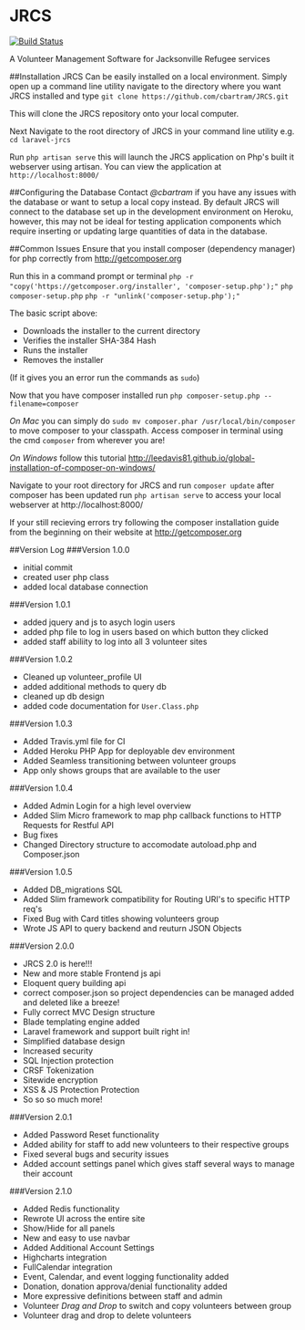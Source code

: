 # JRCS
[![Build Status](https://travis-ci.org/laravel/framework.svg)](https://travis-ci.com/cbartram/JRCS)

A Volunteer Management Software for Jacksonville Refugee services

##Installation
JRCS Can be easily installed on a local environment. Simply open up a command line utility navigate to the directory where you want JRCS installed and type `git clone https://github.com/cbartram/JRCS.git`

This will clone the JRCS repository onto your local computer.

Next Navigate to the root directory of JRCS in your command line utility e.g. `cd laravel-jrcs` 

Run `php artisan serve` this will launch the JRCS application on Php's built it webserver using artisan. You can view the application at `http://localhost:8000/`

##Configuring the Database
Contact *@cbartram* if you have any issues with the database or want to setup a local copy instead. By default JRCS will connect to the database set up in the development environment on Heroku, however, this may not be ideal for testing application components which require inserting or updating large quantities of data in the database.

##Common Issues
Ensure that you install composer (dependency manager) for php correctly from http://getcomposer.org

Run this in a command prompt or terminal 
`php -r "copy('https://getcomposer.org/installer', 'composer-setup.php');"`
`php composer-setup.php`
`php -r "unlink('composer-setup.php');"`

The basic script above: 
- Downloads the installer to the current directory
- Verifies the installer SHA-384 Hash
- Runs the installer
- Removes the installer

(If it gives you an error run the commands as `sudo`)

Now that you have composer installed run 
`php composer-setup.php --filename=composer`

*On Mac* you can simply do `sudo mv composer.phar /usr/local/bin/composer` to move composer to your classpath. 
Access composer in terminal using the cmd `composer` from wherever you are!

*On Windows* follow this tutorial http://leedavis81.github.io/global-installation-of-composer-on-windows/

Navigate to your root directory for JRCS and run `composer update` after composer has been updated run `php artisan serve` to access your local webserver at http://localhost:8000/

If your still recieving errors try following the composer installation guide from the beginning on their website at http://getcomposer.org 


##Version Log
###Version 1.0.0
- initial commit
- created user php class
- added local database connection

###Version 1.0.1
- added jquery and js to asych login users 
- added php file to log in users based on which button they clicked
- added staff abiliity to log into all 3 volunteer sites

###Version 1.0.2
- Cleaned up volunteer_profile UI 
- added additional methods to query db
- cleaned up db design
- added code documentation for `User.Class.php`

###Version 1.0.3
- Added Travis.yml file for CI
- Added Heroku PHP App for deployable dev environment
- Added Seamless transitioning between volunteer groups
- App only shows groups that are available to the user

###Version 1.0.4
- Added Admin Login for a high level overview
- Added Slim Micro framework to map php callback functions to HTTP Requests for Restful API
- Bug fixes 
- Changed Directory structure to accomodate autoload.php and Composer.json

###Version 1.0.5
- Added DB_migrations SQL
- Added Slim framework compatibility for Routing URI's to specific HTTP req's
- Fixed Bug with Card titles showing volunteers group
- Wrote JS API to query backend and reuturn JSON Objects

###Version 2.0.0
- JRCS 2.0 is here!!! 
- New and more stable Frontend js api
- Eloquent query building api
- correct composer.json so project dependencies can be managed added and deleted like a breeze!
- Fully correct MVC Design structure
- Blade templating engine added 
- Laravel framework and support built right in!
- Simplified database design
- Increased security
- SQL Injection protection
- CRSF Tokenization
- Sitewide encryption
- XSS & JS Protection Protection 
- So so so much more!

###Version 2.0.1
- Added Password Reset functionality 
- Added ability for staff to add new volunteers to their respective groups
- Fixed several bugs and security issues
- Added account settings panel which gives staff several ways to manage their account

###Version 2.1.0
- Added Redis functionality
- Rewrote UI across the entire site
- Show/Hide for all panels
- New and easy to use navbar
- Added Additional Account Settings
- Highcharts integration
- FullCalendar integration
- Event, Calendar, and event logging functionality added
- Donation, donation approva/denial functionality added
- More expressive definitions between staff and admin 
- Volunteer *Drag and Drop* to switch and copy volunteers between group
- Volunteer drag and drop to delete volunteers

